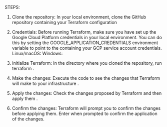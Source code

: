 STEPS:

1) Clone the repository: In your local environment, clone the GitHub repository containing your Terraform configuration <git clone repository_URL>

2) Credentials: Before running Terraform, make sure you have set up the Google Cloud Platform credentials in your local environment. You can do this by setting the GOOGLE_APPLICATION_CREDENTIALS environment variable to point to the <JSON file> containing your GCP service account credentials.
Linux/macOS: <export GOOGLE_APPLICATION_CREDENTIALS="/path/to/your/credentials-file.json">
Windows: <set GOOGLE_APPLICATION_CREDENTIALS="C:\path\to\your\credentials-file.json">

3) Initialize Terraform: In the directory where you cloned the repository, run terraform <terraform init>.

4) Make the changes: Execute the code to see the changes that Terraform will make to your infrastructure <terraform plan>.

5) Apply the changes: Check the changes proposed by Terraform and then apply them <terraform apply>.

6) Confirm the changes: Terraform will prompt you to confirm the changes before applying them. Enter <yes> when prompted to confirm the application of the changes.